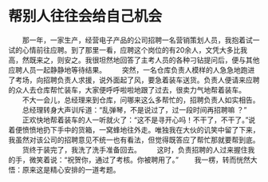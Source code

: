 # 帮别人往往会给自己机会
　　那一年，一家生产，经营电子产品的公司招聘一名营销策划人员，我抱着试一试的心情前往应聘。到了那里一看，应聘这个岗位的有20余人，文凭大多比我高，然既来之，则安之。我很坦然地回答了主考人员的各种刁钻提问后，便与其他应聘人员一起静静地等待结果。 
　　突然，一名仓库负责人模样的人急急地跑进了考场，向招聘负责人求援，说外面起了风，要急着装车送货。负责人便请来应聘的众人去仓库帮忙装车，大家便呼呼啦啦地跟了过去，很卖力气地帮着装车。 
　　不大一会儿，总经理来到仓库，问哪来这么多帮忙的，招聘负责人如实相告。 
　　总经理转身大声训斥道：“乱弹琴，不是说过了，过一段时间再招聘嘛 ？” 
　　正欢快地帮着装车的人一听就火了：“这不是寻开心吗！不干了，不干了。”说着便愤愤地扔下手中的货箱，一窝蜂地往外走。唯独我在大伙的讥笑中留了下来，我虽然对该公司的招聘意见不统一也有看法，但觉得既答应了帮忙那就要帮到底。 
　　货终于装完了，我洗了洗手准备回去。 
　　这时，负责招聘的人过来握住我的手，微笑着说：“祝贺你，通过了考核。你被聘用了。” 
　　我一楞，转而恍然大悟：原来这是精心安排的一道考题。
 